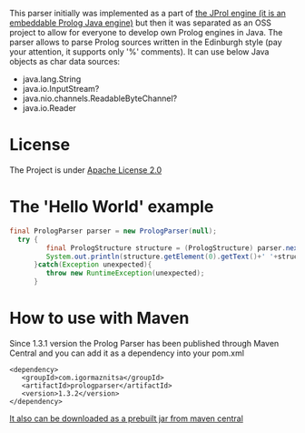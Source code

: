 This parser initially was implemented as a part of [the JProl engine (it is an embeddable Prolog Java engine)](https://github.com/raydac/jprol) but then it was separated as an OSS project to allow for everyone to develop own Prolog engines in Java. The parser allows to parse Prolog sources written in the Edinburgh style (pay your attention, it supports only '%' comments). It can use below Java objects as char data sources: 

- java.lang.String
- java.io.InputStream?
- java.nio.channels.ReadableByteChannel?
- java.io.Reader 

# License
The Project is under [Apache License 2.0](http://www.apache.org/licenses/LICENSE-2.0)

# The 'Hello World' example
```Java
final PrologParser parser = new PrologParser(null);
  try {
         final PrologStructure structure = (PrologStructure) parser.nextSentence("hello :- world.");
         System.out.println(structure.getElement(0).getText()+' '+structure.getElement(1).getText());
      }catch(Exception unexpected){
         throw new RuntimeException(unexpected);
      }
```

# How to use with Maven
Since 1.3.1 version the Prolog Parser has been published through Maven Central and you can add it as a dependency into your pom.xml 
```
<dependency>
   <groupId>com.igormaznitsa</groupId>
   <artifactId>prologparser</artifactId>
   <version>1.3.2</version>
</dependency>
```
[It also can be downloaded as a prebuilt jar from maven central](http://search.maven.org/#search|gav|1|g%3A%22com.igormaznitsa%22%20AND%20a%3A%22prologparser%22)
